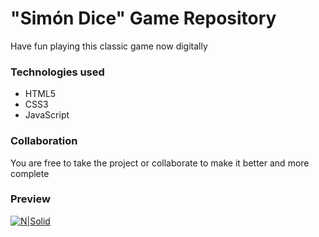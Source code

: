 # "Simón Dice" Game Repository

Have fun playing this classic game now digitally



### Technologies used
* HTML5
* CSS3
* JavaScript



### Collaboration
You are free to take the project or collaborate to make it better and more complete



### Preview

[![N|Solid](https://repository-images.githubusercontent.com/266859510/ed324880-9e96-11ea-8726-890dc3231974)](https://devnaftan.github.io/simon-dice/)